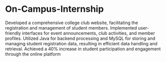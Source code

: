 # On-Campus-Internship
Developed a comprehensive college club website, facilitating the registration and management of student members.
Implemented user-friendly interfaces for event announcements, club activities, and member profiles.
Utilized Java for backend processing and MySQL for storing and managing student registration data, resulting in efficient data handling and retrieval.
Achieved a 40% increase in student participation and engagement through the online platform
